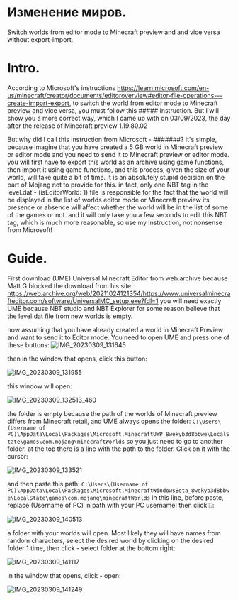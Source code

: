 
# Изменение миров.
Switch worlds from editor mode to Minecraft preview and and vice versa without export-import.

# Intro.
According to Microsoft's instructions  https://learn.microsoft.com/en-us/minecraft/creator/documents/editoroverview#editor-file-operations---create-import-export, to switch the world from editor mode to Minecraft preview and vice versa, you must follow this ##### instruction. But I will show you a more correct way, which I came up with on 03/09/2023, the day after the release of Minecraft preview 1.19.80.02

But why did I call this instruction from Microsoft - #######? it's simple, because imagine that you have created a 5 GB world in Minecraft preview or editor mode and you need to send it to Minecraft preview or editor mode. you will first have to export this world as an archive using game functions, then import it using game functions, and this process, given the size of your world, will take quite a bit of time. It is an absolutely stupid decision on the part of Mojang not to provide for this. in fact, only one NBT tag in the level.dat - (isEditorWorld: 1) file is responsible for the fact that the world will be displayed in the list of worlds editor mode or Minecraft preview its presence or absence will affect whether the world will be in the list of some of the games or not.
and it will only take you a few seconds to edit this NBT tag, which is much more reasonable, so use my instruction, not nonsense from Microsoft!

# Guide.

First download (UME) Universal Minecraft Editor from web.archive because Matt G blocked the download from his site: https://web.archive.org/web/20211024121354/https://www.universalminecrafteditor.com/software/UniversalMC_setup.exe?fdl=1
you will need exactly UME because NBT studio and NBT Explorer for some reason believe that the level.dat file from new worlds is empty.

now assuming that you have already created a world in Minecraft Preview and want to send it to Editor mode. You need to open UME and press one of these buttons: ![IMG_20230309_131645](https://user-images.githubusercontent.com/81485476/223963037-8b9ca96b-cb25-4db2-b25b-f1bc97367029.jpg)

then in the window that opens, click this button:

![IMG_20230309_131955](https://user-images.githubusercontent.com/81485476/223962249-19d15a12-77a1-49cf-8182-ec321ebbd9d4.jpg)

this window will open:

![IMG_20230309_132513_460](https://user-images.githubusercontent.com/81485476/223963524-d801ec53-57b2-4d5e-b109-692f38f03e59.jpg)

the folder is empty because the path of the worlds of Minecraft preview differs from Minecraft retail, and UME always opens the folder: ```C:\Users\(Username of PC)\AppData\Local\Packages\Microsoft.MinecraftUWP_8wekyb3d8bbwe\LocalState\games\com.mojang\minecraftWorlds```
so you just need to go to another folder. at the top there is a line with the path to the folder. Click on it with the cursor:

![IMG_20230309_133521](https://user-images.githubusercontent.com/81485476/223966056-9504b81e-e36e-4fe0-97ce-fe31aa6d2bd6.jpg)

and then paste this path: ```C:\Users\(Username of PC)\AppData\Local\Packages\Microsoft.MinecraftWindowsBeta_8wekyb3d8bbwe\LocalState\games\com.mojang\minecraftWorlds``` in this line, before paste, replace (Username of PC) in path with your PC username! then click ⍈:

![IMG_20230309_140513](https://user-images.githubusercontent.com/81485476/223973240-571984e2-fb39-43cb-b930-b026b9831b38.jpg)

a folder with your worlds will open. Most likely they will have names from random characters, select the desired world by clicking on the desired folder 1 time, then click - select folder at the bottom right:

![IMG_20230309_141117](https://user-images.githubusercontent.com/81485476/223974773-0bab0f58-3649-4b5f-9977-9bfbee33a426.jpg)

in the window that opens, click - open:

![IMG_20230309_141249](https://user-images.githubusercontent.com/81485476/223975154-ae8a64c1-7eb6-4ed6-b508-4dcfbff23dd2.jpg)




